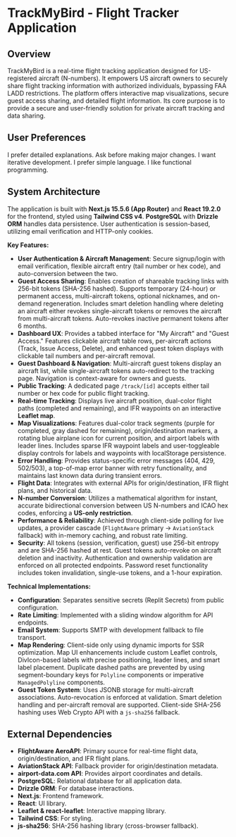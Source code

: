 # TrackMyBird - Flight Tracker Application

## Overview
TrackMyBird is a real-time flight tracking application designed for US-registered aircraft (N-numbers). It empowers US aircraft owners to securely share flight tracking information with authorized individuals, bypassing FAA LADD restrictions. The platform offers interactive map visualizations, secure guest access sharing, and detailed flight information. Its core purpose is to provide a secure and user-friendly solution for private aircraft tracking and data sharing.

## User Preferences
I prefer detailed explanations.
Ask before making major changes.
I want iterative development.
I prefer simple language.
I like functional programming.

## System Architecture
The application is built with **Next.js 15.5.6 (App Router)** and **React 19.2.0** for the frontend, styled using **Tailwind CSS v4**. **PostgreSQL** with **Drizzle ORM** handles data persistence. User authentication is session-based, utilizing email verification and HTTP-only cookies.

**Key Features:**
-   **User Authentication & Aircraft Management**: Secure signup/login with email verification, flexible aircraft entry (tail number or hex code), and auto-conversion between the two.
-   **Guest Access Sharing**: Enables creation of shareable tracking links with 256-bit tokens (SHA-256 hashed). Supports temporary (24-hour) or permanent access, multi-aircraft tokens, optional nicknames, and on-demand regeneration. Includes smart deletion handling where deleting an aircraft either revokes single-aircraft tokens or removes the aircraft from multi-aircraft tokens. Auto-revokes inactive permanent tokens after 6 months.
-   **Dashboard UX**: Provides a tabbed interface for "My Aircraft" and "Guest Access." Features clickable aircraft table rows, per-aircraft actions (Track, Issue Access, Delete), and enhanced guest token displays with clickable tail numbers and per-aircraft removal.
-   **Guest Dashboard & Navigation**: Multi-aircraft guest tokens display an aircraft list, while single-aircraft tokens auto-redirect to the tracking page. Navigation is context-aware for owners and guests.
-   **Public Tracking**: A dedicated page `/track/[id]` accepts either tail number or hex code for public flight tracking.
-   **Real-time Tracking**: Displays live aircraft position, dual-color flight paths (completed and remaining), and IFR waypoints on an interactive **Leaflet map**.
-   **Map Visualizations**: Features dual-color track segments (purple for completed, gray dashed for remaining), origin/destination markers, a rotating blue airplane icon for current position, and airport labels with leader lines. Includes sparse IFR waypoint labels and user-toggleable display controls for labels and waypoints with localStorage persistence.
-   **Error Handling**: Provides status-specific error messages (404, 429, 502/503), a top-of-map error banner with retry functionality, and maintains last known data during transient errors.
-   **Flight Data**: Integrates with external APIs for origin/destination, IFR flight plans, and historical data.
-   **N-number Conversion**: Utilizes a mathematical algorithm for instant, accurate bidirectional conversion between US N-numbers and ICAO hex codes, enforcing a **US-only restriction**.
-   **Performance & Reliability**: Achieved through client-side polling for live updates, a provider cascade (`FlightAware` primary → `AviationStack` fallback) with in-memory caching, and robust rate limiting.
-   **Security**: All tokens (session, verification, guest) use 256-bit entropy and are SHA-256 hashed at rest. Guest tokens auto-revoke on aircraft deletion and inactivity. Authentication and ownership validation are enforced on all protected endpoints. Password reset functionality includes token invalidation, single-use tokens, and a 1-hour expiration.

**Technical Implementations:**
-   **Configuration**: Separates sensitive secrets (Replit Secrets) from public configuration.
-   **Rate Limiting**: Implemented with a sliding window algorithm for API endpoints.
-   **Email System**: Supports SMTP with development fallback to file transport.
-   **Map Rendering**: Client-side only using dynamic imports for SSR optimization. Map UI enhancements include custom Leaflet controls, DivIcon-based labels with precise positioning, leader lines, and smart label placement. Duplicate dashed paths are prevented by using segment-boundary keys for `Polyline` components or imperative `ManagedPolyline` components.
-   **Guest Token System**: Uses JSONB storage for multi-aircraft associations. Auto-revocation is enforced at validation. Smart deletion handling and per-aircraft removal are supported. Client-side SHA-256 hashing uses Web Crypto API with a `js-sha256` fallback.

## External Dependencies
-   **FlightAware AeroAPI**: Primary source for real-time flight data, origin/destination, and IFR flight plans.
-   **AviationStack API**: Fallback provider for origin/destination metadata.
-   **airport-data.com API**: Provides airport coordinates and details.
-   **PostgreSQL**: Relational database for all application data.
-   **Drizzle ORM**: For database interactions.
-   **Next.js**: Frontend framework.
-   **React**: UI library.
-   **Leaflet & react-leaflet**: Interactive mapping library.
-   **Tailwind CSS**: For styling.
-   **js-sha256**: SHA-256 hashing library (cross-browser fallback).
